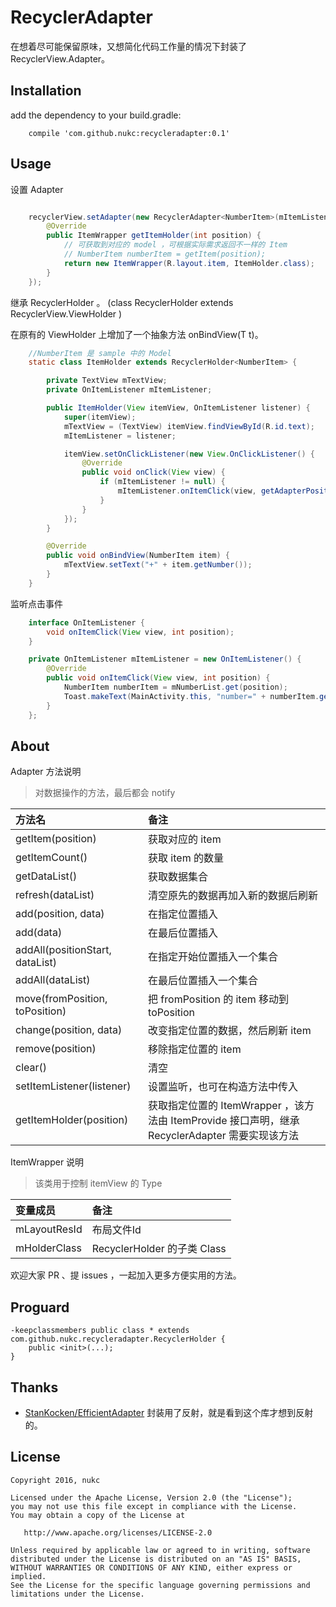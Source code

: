 # RecyclerAdapter
在想着尽可能保留原味，又想简化代码工作量的情况下封装了RecyclerView.Adapter。

## Installation

add the dependency to your build.gradle:
```
    compile 'com.github.nukc:recycleradapter:0.1'
```

## Usage

设置 Adapter
```java

    recyclerView.setAdapter(new RecyclerAdapter<NumberItem>(mItemListener) {
        @Override
        public ItemWrapper getItemHolder(int position) {
            // 可获取到对应的 model ，可根据实际需求返回不一样的 Item
            // NumberItem numberItem = getItem(position);
            return new ItemWrapper(R.layout.item, ItemHolder.class);
        }
    });

```

继承 RecyclerHolder 。 (class RecyclerHolder extends RecyclerView.ViewHolder )

在原有的 ViewHolder 上增加了一个抽象方法 onBindView(T t)。

```java
    //NumberItem 是 sample 中的 Model
    static class ItemHolder extends RecyclerHolder<NumberItem> {

        private TextView mTextView;
        private OnItemListener mItemListener;

        public ItemHolder(View itemView, OnItemListener listener) {
            super(itemView);
            mTextView = (TextView) itemView.findViewById(R.id.text);
            mItemListener = listener;

            itemView.setOnClickListener(new View.OnClickListener() {
                @Override
                public void onClick(View view) {
                    if (mItemListener != null) {
                        mItemListener.onItemClick(view, getAdapterPosition());
                    }
                }
            });
        }

        @Override
        public void onBindView(NumberItem item) {
            mTextView.setText("+" + item.getNumber());
        }
    }
```

监听点击事件
```java
    interface OnItemListener {
        void onItemClick(View view, int position);
    }

    private OnItemListener mItemListener = new OnItemListener() {
        @Override
        public void onItemClick(View view, int position) {
            NumberItem numberItem = mNumberList.get(position);
            Toast.makeText(MainActivity.this, "number=" + numberItem.getNumber(), Toast.LENGTH_SHORT).show();
        }
    };
```

## About

Adapter 方法说明

> 对数据操作的方法，最后都会 notify

方法名 | 备注
:------------- | :-------------
getItem(position) | 获取对应的 item
getItemCount() | 获取 item 的数量
getDataList() | 获取数据集合
refresh(dataList) | 清空原先的数据再加入新的数据后刷新
add(position, data) | 在指定位置插入
add(data) | 在最后位置插入
addAll(positionStart, dataList) | 在指定开始位置插入一个集合
addAll(dataList) | 在最后位置插入一个集合
move(fromPosition, toPosition) | 把 fromPosition 的 item 移动到 toPosition
change(position, data) | 改变指定位置的数据，然后刷新 item
remove(position) | 移除指定位置的 item
clear() | 清空
setItemListener(listener) | 设置监听，也可在构造方法中传入
getItemHolder(position) | 获取指定位置的 ItemWrapper ，该方法由 ItemProvide 接口声明，继承 RecyclerAdapter 需要实现该方法

ItemWrapper 说明

> 该类用于控制 itemView 的 Type

变量成员 | 备注
:------------- | :-------------
mLayoutResId | 布局文件Id
mHolderClass | RecyclerHolder 的子类 Class

欢迎大家 PR 、提 issues ，一起加入更多方便实用的方法。

## Proguard

```
-keepclassmembers public class * extends com.github.nukc.recycleradapter.RecyclerHolder {
    public <init>(...);
}
```

## Thanks

- [StanKocken/EfficientAdapter](https://github.com/StanKocken/EfficientAdapter)  封装用了反射，就是看到这个库才想到反射的。

## License

    Copyright 2016, nukc

    Licensed under the Apache License, Version 2.0 (the "License");
    you may not use this file except in compliance with the License.
    You may obtain a copy of the License at

       http://www.apache.org/licenses/LICENSE-2.0

    Unless required by applicable law or agreed to in writing, software
    distributed under the License is distributed on an "AS IS" BASIS,
    WITHOUT WARRANTIES OR CONDITIONS OF ANY KIND, either express or implied.
    See the License for the specific language governing permissions and
    limitations under the License.
